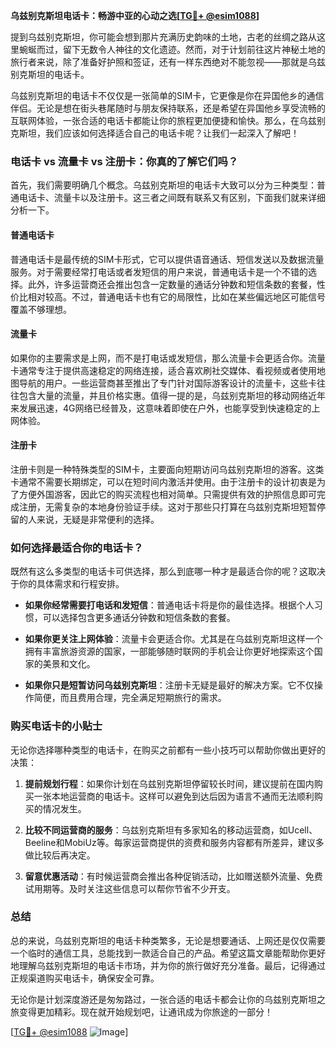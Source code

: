 **乌兹别克斯坦电话卡：畅游中亚的心动之选[[TG💪+ @esim1088](https://t.me/s/esim1088)]**

提到乌兹别克斯坦，你可能会想到那片充满历史韵味的土地，古老的丝绸之路从这里蜿蜒而过，留下无数令人神往的文化遗迹。然而，对于计划前往这片神秘土地的旅行者来说，除了准备好护照和签证，还有一样东西绝对不能忽视——那就是乌兹别克斯坦的电话卡。

乌兹别克斯坦的电话卡不仅仅是一张简单的SIM卡，它更像是你在异国他乡的通信伴侣。无论是想在街头巷尾随时与朋友保持联系，还是希望在异国他乡享受流畅的互联网体验，一张合适的电话卡都能让你的旅程更加便捷和愉快。那么，在乌兹别克斯坦，我们应该如何选择适合自己的电话卡呢？让我们一起深入了解吧！

### **电话卡 vs 流量卡 vs 注册卡：你真的了解它们吗？**

首先，我们需要明确几个概念。乌兹别克斯坦的电话卡大致可以分为三种类型：普通电话卡、流量卡以及注册卡。这三者之间既有联系又有区别，下面我们就来详细分析一下。

#### **普通电话卡**
普通电话卡是最传统的SIM卡形式，它可以提供语音通话、短信发送以及数据流量服务。对于需要经常打电话或者发短信的用户来说，普通电话卡是一个不错的选择。此外，许多运营商还会推出包含一定数量的通话分钟数和短信条数的套餐，性价比相对较高。不过，普通电话卡也有它的局限性，比如在某些偏远地区可能信号覆盖不够理想。

#### **流量卡**
如果你的主要需求是上网，而不是打电话或发短信，那么流量卡会更适合你。流量卡通常专注于提供高速稳定的网络连接，适合喜欢刷社交媒体、看视频或者使用地图导航的用户。一些运营商甚至推出了专门针对国际游客设计的流量卡，这些卡往往包含大量的流量，并且价格实惠。值得一提的是，乌兹别克斯坦的移动网络近年来发展迅速，4G网络已经普及，这意味着即使在户外，也能享受到快速稳定的上网体验。

#### **注册卡**
注册卡则是一种特殊类型的SIM卡，主要面向短期访问乌兹别克斯坦的游客。这类卡通常不需要长期绑定，可以在短时间内激活并使用。由于注册卡的设计初衷是为了方便外国游客，因此它的购买流程也相对简单。只需提供有效的护照信息即可完成注册，无需复杂的本地身份验证手续。这对于那些只打算在乌兹别克斯坦短暂停留的人来说，无疑是非常便利的选择。

### **如何选择最适合你的电话卡？**

既然有这么多类型的电话卡可供选择，那么到底哪一种才是最适合你的呢？这取决于你的具体需求和行程安排。

- **如果你经常需要打电话和发短信**：普通电话卡将是你的最佳选择。根据个人习惯，可以选择包含更多通话分钟数和短信条数的套餐。
  
- **如果你更关注上网体验**：流量卡会更适合你。尤其是在乌兹别克斯坦这样一个拥有丰富旅游资源的国家，一部能够随时联网的手机会让你更好地探索这个国家的美景和文化。

- **如果你只是短暂访问乌兹别克斯坦**：注册卡无疑是最好的解决方案。它不仅操作简便，而且费用合理，完全满足短期旅行的需求。

### **购买电话卡的小贴士**

无论你选择哪种类型的电话卡，在购买之前都有一些小技巧可以帮助你做出更好的决策：

1. **提前规划行程**：如果你计划在乌兹别克斯坦停留较长时间，建议提前在国内购买一张本地运营商的电话卡。这样可以避免到达后因为语言不通而无法顺利购买的情况发生。
   
2. **比较不同运营商的服务**：乌兹别克斯坦有多家知名的移动运营商，如Ucell、Beeline和MobiUz等。每家运营商提供的资费和服务内容都有所差异，建议多做比较后再决定。

3. **留意优惠活动**：有时候运营商会推出各种促销活动，比如赠送额外流量、免费试用期等。及时关注这些信息可以帮你节省不少开支。

### **总结**

总的来说，乌兹别克斯坦的电话卡种类繁多，无论是想要通话、上网还是仅仅需要一个临时的通信工具，总能找到一款适合自己的产品。希望这篇文章能帮助你更好地理解乌兹别克斯坦的电话卡市场，并为你的旅行做好充分准备。最后，记得通过正规渠道购买电话卡，确保安全可靠。

无论你是计划深度游还是匆匆路过，一张合适的电话卡都会让你的乌兹别克斯坦之旅变得更加精彩。现在就开始规划吧，让通讯成为你旅途的一部分！

[[TG💪+ @esim1088](https://t.me/s/esim1088) ![Image](https://i.postimg.cc/4NQfJmqS/Snipaste-2025-05-13-00-14-12.png)]